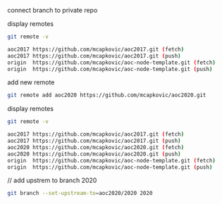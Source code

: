 connect branch to private repo

display remotes
```bash
git remote -v

aoc2017	https://github.com/mcapkovic/aoc2017.git (fetch)
aoc2017	https://github.com/mcapkovic/aoc2017.git (push)
origin	https://github.com/mcapkovic/aoc-node-template.git (fetch)
origin	https://github.com/mcapkovic/aoc-node-template.git (push)
```

add new remote
```bash
git remote add aoc2020 https://github.com/mcapkovic/aoc2020.git
```

display remotes
```bash
git remote -v

aoc2017	https://github.com/mcapkovic/aoc2017.git (fetch)
aoc2017	https://github.com/mcapkovic/aoc2017.git (push)
aoc2020	https://github.com/mcapkovic/aoc2020.git (fetch)
aoc2020	https://github.com/mcapkovic/aoc2020.git (push)
origin	https://github.com/mcapkovic/aoc-node-template.git (fetch)
origin	https://github.com/mcapkovic/aoc-node-template.git (push)
```


// add upstrem to branch 2020
```bash
git branch --set-upstream-to=aoc2020/2020 2020
```
